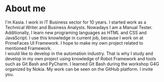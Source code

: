 # About me
I'm Kasia. I work in IT Business sector for 10 years. I started work as a Technical Writer and Business Analysts. Nowadays I am a Manual Tester. Additionally, I learn new programing languages as HTML and CSS and JavaScript. I use this knowledge in current job, because I work on at PrimeFaces UI Framework. I hope to make my own project related to mentioned Framework.   
I would like to develop in the automation industry. That is why I study and develop in my own project using knowledge of Robot Framework and tools such as Git Bash and PyCharm. I learned Git Bash during the workshop G4G organized by Nokia. My work can be seen on the GitHub platform. I invite you.
